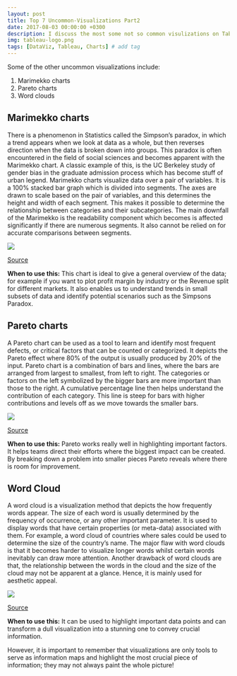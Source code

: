 ```yaml
---
layout: post
title: Top 7 Uncommon-Visualizations Part2
date: 2017-08-03 00:00:00 +0300
description: I discuss the most some not so common visulizations on Tableau
img: tableau-logo.png
tags: [DataViz, Tableau, Charts] # add tag
---
```


Some of the other uncommon visualizations include:
1. Marimekko charts
2. Pareto charts
3. Word clouds

## Marimekko charts
There is a phenomenon in Statistics called the Simpson’s paradox, in which a trend appears when we look at data as a whole, but then reverses direction when the data is broken down into groups. This paradox is often encountered in the field of social sciences and becomes apparent with the Marimekko chart. A classic example of this, is the UC Berkeley study of gender bias in the graduate admission process which has become stuff of urban legend.
Marimekko charts visualize data over a pair of variables. It is a 100% stacked bar graph which is divided into segments. The axes are drawn to scale based on the pair of variables, and this determines the height and width of each segment. This makes it possible to determine the relationship between categories and their subcategories.
The main downfall of the Marimekko is the readability component which becomes is affected significantly if there are numerous segments. It also cannot be relied on for accurate comparisons between segments.

![]({{site.baseurl}}/assets/img/Tableau_Part2/Marikmekko.png)

[Source](https://i.pinimg.com/736x/79/56/14/795614849e4fcda53b229d26b954f557--marimekko-statistics.jpg)

**When to use this:** This chart is ideal to give a general overview of the data; for example if you want to plot profit margin by industry or the Revenue split for different markets. It also enables us to understand trends in small subsets of data and identify potential scenarios such as the Simpsons Paradox.

## Pareto charts
A Pareto chart can be used as a tool to learn and identify most frequent defects, or critical factors that can be counted or categorized. It depicts the Pareto effect where 80% of the output is usually produced by 20% of the input.
Pareto chart is a combination of bars and lines, where the bars are arranged from largest to smallest, from left to right. The categories or factors on the left symbolized by the bigger bars are more important than those to the right. A cumulative percentage line then helps understand the contribution of each category. This line is steep for bars with higher contributions and levels off as we move towards the smaller bars.

![]({{site.baseurl}}/assets/img/Tableau_Part2/Pareto_Chart.png)

[Source](http://www.theinformationlab.co.uk/wp-content/uploads/2014/08/Pareto-Chart.png)

**When to use this:** Pareto works really well in highlighting important factors. It helps teams direct their efforts where the biggest impact can be created. By breaking down a problem into smaller pieces Pareto reveals where there is room for improvement.

## Word Cloud
A word cloud is a visualization method that depicts the how frequently words appear. The size of each word is usually determined by the frequency of occurrence, or any other important parameter. It is used to display words that have certain properties (or meta-data) associated with them. For example, a word cloud of countries where sales could be used to determine the size of the country’s name. The major flaw with word clouds is that it becomes harder to visualize longer words whilst certain words inevitably can draw more attention. Another drawback of word clouds are that, the relationship between the words in the cloud and the size of the cloud may not be apparent at a glance. Hence, it is mainly used for aesthetic appeal.

![]({{site.baseurl}}/assets/img/Tableau_Part2/Word_Cloud.png)

[Source](http://www.neoformix.com/2012/DataVisRedCloud.png)

**When to use this:** It can be used to highlight important data points and can transform a dull visualization into a stunning one to convey crucial information.

However, it is important to remember that visualizations are only tools to serve as information maps and highlight the most crucial piece of information; they may not always paint the whole picture!
